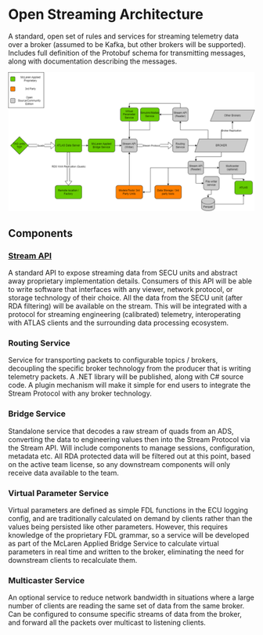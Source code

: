 # Open Streaming Architecture
A standard, open set of rules and services for streaming telemetry data over a broker 
(assumed to be Kafka, but other brokers will be supported). Includes full definition of 
the Protobuf schema for transmitting messages, along with documentation describing the 
messages.
 
![open streaming architecture](assets/open_streaming.png)

## Components

### [Stream API](stream_api/overview)
A standard API to expose streaming data from SECU units and abstract away proprietary 
implementation details. Consumers of this API will be able to write software that 
interfaces with any viewer, network protocol, or storage technology of their choice. 
All the data from the SECU unit (after RDA filtering) will be available on the stream. 
This will be integrated with a protocol for streaming engineering (calibrated) 
telemetry, interoperating with ATLAS clients and the surrounding data processing 
ecosystem.

### Routing Service
Service for transporting packets to configurable topics / brokers, decoupling the 
specific broker technology from the producer that is writing telemetry packets. A .NET 
library will be published, along with C# source code. A plugin mechanism will make it 
simple for end users to integrate the Stream Protocol with any broker technology.

### Bridge Service
Standalone service that decodes a raw stream of quads from an ADS, converting the data 
to engineering values then into the Stream Protocol via the Stream API. Will include 
components to manage sessions, configuration, metadata etc. All RDA protected data will 
be filtered out at this point, based on the active team license, so any downstream 
components will only receive data available to the team.

### Virtual Parameter Service
Virtual parameters are defined as simple FDL functions in the ECU logging config, and 
are traditionally calculated on demand by clients rather than the values being persisted
like other parameters. However, this requires knowledge of the proprietary FDL grammar, 
so a service will be developed as part of the McLaren Applied Bridge Service to 
calculate virtual parameters in real time and written to the broker, eliminating the 
need for downstream clients to recalculate them.

### Multicaster Service
An optional service to reduce network bandwidth in situations where a large number of 
clients are reading the same set of data from the same broker. Can be configured to 
consume specific streams of data from the broker, and forward all the packets over 
multicast to listening clients.

